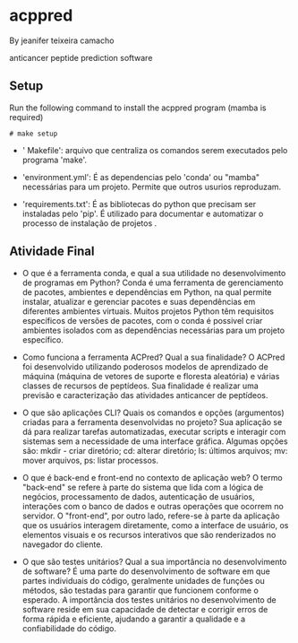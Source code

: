 # acppred

By jeanifer teixeira camacho

anticancer peptide prediction software

## Setup

Run the following command to install the acppred program (mamba is required)

```
# make setup
```

- ' Makefile': arquivo que centraliza os comandos serem executados pelo programa 'make'.

- 'environment.yml': É as dependencias pelo 'conda' ou "mamba" necessárias para um projeto. Permite que outros usurios reproduzam.

- 'requirements.txt': É as bibliotecas do python que precisam ser instaladas pelo 'pip'. É utilizado para documentar e automatizar o processo de instalação de projetos .


## Atividade Final

- O que é a ferramenta conda, e qual a sua utilidade no desenvolvimento de programas em Python? Conda é uma ferramenta de gerenciamento de pacotes, ambientes e dependências em Python, na qual permite instalar, atualizar e gerenciar pacotes e suas dependências em diferentes ambientes virtuais. Muitos projetos Python têm requisitos específicos de versões de pacotes, com o conda é possivel criar ambientes isolados com as dependências necessárias para um projeto específico.

- Como funciona a ferramenta ACPred? Qual a sua finalidade? O ACPred foi desenvolvido utilizando poderosos modelos de aprendizado de máquina (máquina de vetores de suporte e floresta aleatória) e várias classes de recursos de peptídeos. Sua finalidade é realizar uma previsão e caracterização das atividades anticancer de peptídeos.

- O que são aplicações CLI? Quais os comandos e opções (argumentos) criadas para a ferramenta desenvolvidas no projeto?
Sua aplicação se dá para realizar tarefas automatizadas, executar scripts e interagir com sistemas sem a necessidade de uma interface gráfica.  Algumas opções são: mkdir - criar diretório; cd: alterar diretório; ls: últimos arquivos; mv: mover arquivos, ps: listar processos.

- O que é back-end e front-end no contexto de aplicação web?
O termo "back-end" se refere à parte do sistema que lida com a lógica de negócios, processamento de dados, autenticação de usuários, interações com o banco de dados e outras operações que ocorrem no servidor. O "front-end", por outro lado, refere-se à parte da aplicação que os usuários interagem diretamente, como a interface de usuário, os elementos visuais e os recursos interativos que são renderizados no navegador do cliente.

- O que são testes unitários? Qual a sua importância no desenvolvimento de software?
É uma parte do desenvolvimento de software em que partes individuais do código, geralmente unidades de funções ou métodos, são testadas para garantir que funcionem conforme o esperado. A importância dos testes unitários no desenvolvimento de software reside em sua capacidade de detectar e corrigir erros de forma rápida e eficiente, ajudando a garantir a qualidade e a confiabilidade do código.
